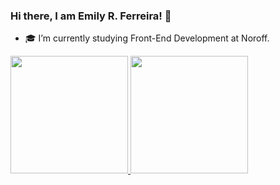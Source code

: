 ### Hi there, I am Emily R. Ferreira! 👋

- 🎓 I’m currently studying Front-End Development at Noroff.

<div>
    <a href="https://github.com/Emilyrf">
        <img height="188em" src="https://github-readme-stats.vercel.app/api?username=Emilyrf&show_icons=true&theme=onedark"/>
        <img height="188em" src="https://github-readme-stats.vercel.app/api/top-langs/?username=Emilyrf&layout=compact&theme=onedark"/>
    </a>
</div>
